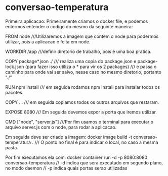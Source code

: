 # conversao-temperatura

Primeira aplicacao:
Primeiramente criamos o docker file, e podemos entermos entender o codigo do mesmo da seguinte maneira:

FROM node     ///Utilizaremos a imagem que contem o node para podermos utilizar, pois a aplicacao é feita em node.

WORKDIR /app    ///definir diretorio de trabalho, pois é uma boa pratica.

COPY package*.json ./     /// realiza uma copia do package.json e package-lock.json (para fazer isso utiliza o * para vir os 2 packages) 
                          /// e passa o caminho para onde vai ser salvo, nesse caso no mesmo diretorio, portanto "./" 
                          
RUN npm install     /// em seguida rodamos npm install para instalar todos os pacotes.

COPY . .            /// em seguida copiamos todos os outros arquivos que restaram.

EXPOSE 8080         /// Em seguida devemos expor a porta que iremos utilizar.

CMD ["node", "server.js"]    ///Por fim usamos o terminal para executar o arquivo server.js com o node, para rodar a aplicacao.

Em seguida deve ser criado a imagem:
docker image build -t conversao-temperatura .    /// O ponto no final é para indicar o local, no caso a mesma pasta.

Por fim executamos ela com:
docker container run -d -p 8080:8080 conversao-temperatura      // -d indica que sera executado em segundo plano, no modo daemon
                                                                // -p indica quais portas serao utilizadas


